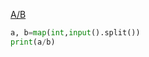 [A/B](https://www.acmicpc.net/problem/1008)
```python
a, b=map(int,input().split())
print(a/b)
```

